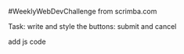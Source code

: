 #WeeklyWebDevChallenge from scrimba.com

Task:
write and style the buttons: submit and cancel

add js code
